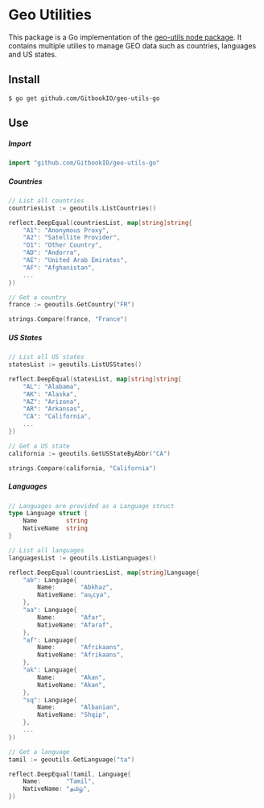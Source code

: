 # Geo Utilities

This package is a Go implementation of the [geo-utils node package](https://github.com/GitbookIO/geo-utils). It contains multiple utilies to manage GEO data such as countries, languages and US states.

## Install

```
$ go get github.com/GitbookIO/geo-utils-go
```

## Use

##### Import

``` Go
import "github.com/GitbookIO/geo-utils-go"
```

##### Countries

``` Go
// List all countries
countriesList := geoutils.ListCountries()

reflect.DeepEqual(countriesList, map[string]string{
    "A1": "Anonymous Proxy",
    "A2": "Satellite Provider",
    "O1": "Other Country",
    "AD": "Andorra",
    "AE": "United Arab Emirates",
    "AF": "Afghanistan",
    ...
})

// Get a country
france := geoutils.GetCountry("FR")

strings.Compare(france, "France")
```

##### US States

``` Go
// List all US states
statesList := geoutils.ListUSStates()

reflect.DeepEqual(statesList, map[string]string{
    "AL": "Alabama",
    "AK": "Alaska",
    "AZ": "Arizona",
    "AR": "Arkansas",
    "CA": "California",
    ...
})

// Get a US state
california := geoutils.GetUSStateByAbbr("CA")

strings.Compare(california, "California")
```

##### Languages

``` Go
// Languages are provided as a Language struct
type Language struct {
    Name        string
    NativeName  string
}

// List all languages
languagesList := geoutils.ListLanguages()

reflect.DeepEqual(countriesList, map[string]Language{
    "ab": Language{
        Name:       "Abkhaz",
        NativeName: "аҧсуа",
    },
    "aa": Language{
        Name:       "Afar",
        NativeName: "Afaraf",
    },
    "af": Language{
        Name:       "Afrikaans",
        NativeName: "Afrikaans",
    },
    "ak": Language{
        Name:       "Akan",
        NativeName: "Akan",
    },
    "sq": Language{
        Name:       "Albanian",
        NativeName: "Shqip",
    },
    ...
})

// Get a language
tamil := geoutils.GetLanguage("ta")

reflect.DeepEqual(tamil, Language{
    Name:       "Tamil",
    NativeName: "தமிழ்",
})
```
